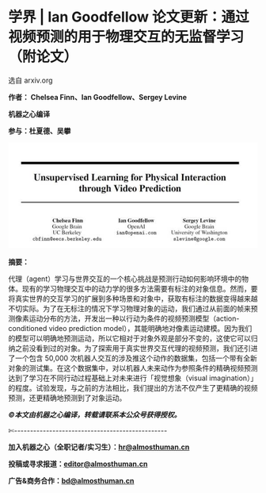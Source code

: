 # 学界 | Ian Goodfellow 论文更新：通过视频预测的用于物理交互的无监督学习（附论文）

选自 arxiv.org

**作者： Chelsea Finn、Ian Goodfellow、Sergey Levine**

**机器之心编译**

**参与：杜夏德、吴攀**

**![](img/35e3a23d14cba1eb2520ea33ad514840.jpg)** 

**摘要：**

代理（agent）学习与世界交互的一个核心挑战是预测行动如何影响环境中的物体。现有的学习物理交互中的动力学的很多方法需要有标注的对象信息。然而，要将真实世界的交互学习的扩展到多种场景和对象中，获取有标注的数据变得越来越不切实际。为了在无标注的情况下学习物理对象的运动，我们通过从前面的帧来预测像素运动分布的方法，开发出一种以行动为条件的视频预测模型（action-conditioned video prediction model），其能明确地对像素运动建模。因为我们的模型可以明确地预测运动，所以它相对于对象外观是部分不变的，这使它可以归纳之前没看到过的对象。为了探索用于真实世界交互代理的视频预测，我们还引进了一个包含 50,000 次机器人交互的涉及推这个动作的数据集，包括一个带有全新对象的测试集。在这个数据集中，对以机器人未来动作为参照条件的精确视频预测达到了学习在不同行动过程基础上对未来进行「视觉想象（visual imagination）」的程度。试验发现，与之前的方法相比，我们提出的方法不仅产生了更精确的视频预测，还更精确地预测到了对象运动。

******©本文由机器之心编译，***转载请联系本公众号获得授权******。***

✄------------------------------------------------

**加入机器之心（全职记者/实习生）：hr@almosthuman.cn**

**投稿或寻求报道：editor@almosthuman.cn**

**广告&商务合作：bd@almosthuman.cn**